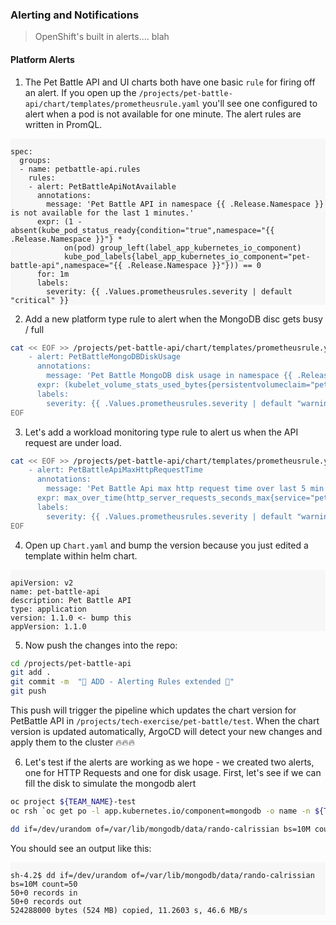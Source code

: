 ### Alerting and Notifications
> OpenShift's built in alerts.... blah
#### Platform Alerts
1. The Pet Battle API and UI charts both have one basic `rule` for firing off an alert. If you open up the `/projects/pet-battle-api/chart/templates/prometheusrule.yaml` you'll see one configured to alert when a pod is not available for one minute. The alert rules are written in PromQL.

<div class="highlight" style="background: #f7f7f7">
<pre><code class="language-yaml">
spec:
  groups:
  - name: petbattle-api.rules
    rules:
    - alert: PetBattleApiNotAvailable
      annotations:
        message: 'Pet Battle API in namespace {{ .Release.Namespace }} is not available for the last 1 minutes.'
      expr: (1 - absent(kube_pod_status_ready{condition="true",namespace="{{ .Release.Namespace }}"} * 
            on(pod) group_left(label_app_kubernetes_io_component) 
            kube_pod_labels{label_app_kubernetes_io_component="pet-battle-api",namespace="{{ .Release.Namespace }}"})) == 0
      for: 1m
      labels:
        severity: {{ .Values.prometheusrules.severity | default "critical" }}
</code></pre></div>

2. Add a new platform type rule to alert when the MongoDB disc gets busy / full
```bash
cat << EOF >> /projects/pet-battle-api/chart/templates/prometheusrule.yaml
    - alert: PetBattleMongoDBDiskUsage
      annotations:
        message: 'Pet Battle MongoDB disk usage in namespace {{ .Release.Namespace }} higher than 80%'
      expr: (kubelet_volume_stats_used_bytes{persistentvolumeclaim="pet-battle-api-mongodb",namespace="{{ .Release.Namespace }}"} / kubelet_volume_stats_capacity_bytes{persistentvolumeclaim="pet-battle-api-mongodb",namespace="{{ .Release.Namespace }}"}) * 100 > 80
      labels:
        severity: {{ .Values.prometheusrules.severity | default "warning" }}
EOF
```

3. Let's add a workload monitoring type rule to alert us when the API request are under load.
```bash
cat << EOF >> /projects/pet-battle-api/chart/templates/prometheusrule.yaml
    - alert: PetBattleApiMaxHttpRequestTime
      annotations:
        message: 'Pet Battle Api max http request time over last 5 min in namespace {{ .Release.Namespace }} exceeds 1.5 sec.'
      expr: max_over_time(http_server_requests_seconds_max{service="pet-battle-api",namespace="{{ .Release.Namespace }}"}[5m]) > 1.5
      labels:
        severity: {{ .Values.prometheusrules.severity | default "warning" }}
EOF
```

4. Open up `Chart.yaml` and bump the version because you just edited a template within helm chart.
<div class="highlight" style="background: #f7f7f7">
<pre><code class="language-yaml">
apiVersion: v2
name: pet-battle-api
description: Pet Battle API
type: application
version: 1.1.0 <- bump this
appVersion: 1.1.0
</code></pre></div>

5. Now push the changes into the repo:
```bash
cd /projects/pet-battle-api
git add .
git commit -m  "🌳 ADD - Alerting Rules extended 🌳"
git push
```

This push will trigger the pipeline which updates the chart version for PetBattle API in `/projects/tech-exercise/pet-battle/test`. 
When the chart version is updated automatically, ArgoCD will detect your new changes and apply them to the cluster 🔥🔥🔥


6. Let's test if the alerts are working as we hope - we created two alerts, one for HTTP Requests and one for disk usage. First, let's see if we can fill the disk to simulate the mongodb alert 
```bash
oc project ${TEAM_NAME}-test
oc rsh `oc get po -l app.kubernetes.io/component=mongodb -o name -n ${TEAM_NAME}-test`
```

```bash
dd if=/dev/urandom of=/var/lib/mongodb/data/rando-calrissian bs=10M count=50
```

You should see an output like this:

<div class="highlight" style="background: #f7f7f7">
<pre><code class="language-bash">
sh-4.2$ dd if=/dev/urandom of=/var/lib/mongodb/data/rando-calrissian bs=10M count=50
50+0 records in
50+0 records out
524288000 bytes (524 MB) copied, 11.2603 s, 46.6 MB/s
</code></pre></div>
